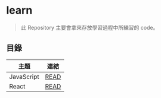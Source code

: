 # learn

> 此 Repository 主要會拿來存放學習過程中所練習的 code。

## 目錄

| 主題       | 連結                |
|------------|---------------------|
| JavaScript | [READ](javascript/) |
| React      | [READ](React/)      |
